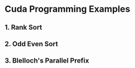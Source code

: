 # Cuda Programming Examples 

## 1. Rank Sort

## 2. Odd Even Sort

## 3. Blelloch's Parallel Prefix

